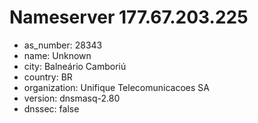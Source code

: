 # Nameserver 177.67.203.225

* as_number: 28343
* name: Unknown
* city: Balneário Camboriú
* country: BR
* organization: Unifique Telecomunicacoes SA
* version: dnsmasq-2.80
* dnssec: false
